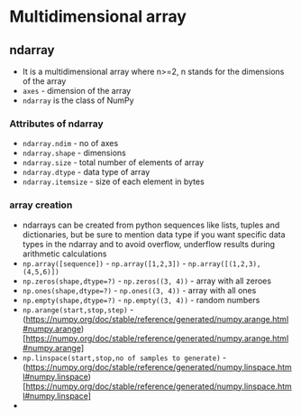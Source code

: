 # Multidimensional array

## ndarray

* It is a multidimensional array where n>=2, n stands for the dimensions of the array
* ```axes``` - dimension of the array
* ```ndarray``` is the class of NumPy

### Attributes of ndarray

* ```ndarray.ndim``` - no of axes
* ```ndarray.shape``` - dimensions
* ```ndarray.size``` - total number of elements of array
* ```ndarray.dtype``` - data type of array
* ```ndarray.itemsize``` - size of each element in bytes

### array creation

* ndarrays can be created from python sequences like lists, tuples and dictionaries, but be sure to mention data type if you want specific data types in the ndarray and to avoid overflow, underflow results during arithmetic calculations
* ```np.array([sequence])``` - ```np.array([1,2,3])``` - ```np.array([(1,2,3),(4,5,6)])```
* ```np.zeros(shape,dtype=?)``` - ```np.zeros((3, 4))``` - array with all zeroes
* ```np.ones(shape,dtype=?)``` - ```np.ones((3, 4))``` - array with all ones
* ```np.empty(shape,dtype=?)``` - ```np.empty((3, 4))``` - random numbers
* ```np.arange(start,stop,step)``` - (https://numpy.org/doc/stable/reference/generated/numpy.arange.html#numpy.arange)[https://numpy.org/doc/stable/reference/generated/numpy.arange.html#numpy.arange]
* ```np.linspace(start,stop,no of samples to generate)``` - (https://numpy.org/doc/stable/reference/generated/numpy.linspace.html#numpy.linspace)[https://numpy.org/doc/stable/reference/generated/numpy.linspace.html#numpy.linspace]
* 
